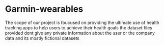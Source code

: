 # Garmin-wearables

The scope of our project is foucused on providing the ultimate use of health tracking apps to help users to achieve their health goals
the dataset files provided dont give any private information about the user or the company data and its mostly fictional datasets
